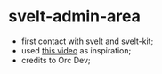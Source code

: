 # svelt-admin-area

- first contact with svelt and svelt-kit;
- used [this video](https://www.youtube.com/watch?v=3oppxv9gH7g&list=PLNK-YyViersgy53g8yyKpYl8mLHySd4JL&index=10) as inspiration;
- credits to Orc Dev;